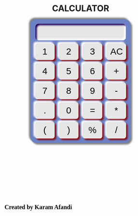 <html>
    <head>
        <style>
            .container{margin:auto;}
            #answer{width:300px;
                    border-radius:10px;}
            input{font-size:30px;
                width:65px;
                height:55px;
                margin:5px;
                border:0px solid;
                border-radius:8px;
            background:rgb(230,230,230);
                outline:none;
            }
            .calc{background:rgb(109, 130, 197);
                padding:10px;
                border-radius:20px; display:inline-block ;}                
                input{
                box-shadow:5px 5px 5px rgb(138, 11, 11), -5px -5px 5px white;
            }
            input:hover{
                box-shadow:inset 5px 5px 5px rgb(138, 11, 11),inset -5px -5px 5px white;
            }
            #answer{
                box-shadow:inset 5px 5px 5px rgb(37, 4, 99),inset -5px -5px 5px white;
            }
            .calc{
                box-shadow:5px 5px 5px grey, -5px -5px 5px grey;
            }        
        </style>    
        <meta name="viewport" content="width=device-width" initial-scale="1.0">    
        <title>Karam's Calculator</title>        
    </head>
    <body style="background-image: url(back1.jpg);">
      <div calss="container" align="center">        
        <h1>CALCULATOR</h1>
            <form name="forms">
                    <div class="calc">
                        <input type="text" id="answer" name="screen">
                        <br>
                        <input type="button" value=" 1 " onclick="forms.screen.value+='1'">
                        <input type="button" value=" 2 " onclick="forms.screen.value+='2'">
                        <input type="button" value=" 3 " onclick="forms.screen.value+='3'">
                        <input type="button" value=" AC " onclick="forms.screen.value =''">
                                            <br>
                        <input type="button" value=" 4 " onclick="forms.screen.value+='4'">
                        <input type="button" value=" 5 " onclick="forms.screen.value+='5'">
                        <input type="button" value=" 6 " onclick="forms.screen.value+='6'">
                        <input type="button" value=" + " onclick="forms.screen.value+='+'">
                                            <br>
                        <input type="button" value=" 7 " onclick="forms.screen.value+='7'">
                        <input type="button" value=" 8 " onclick="forms.screen.value+='8'">
                        <input type="button" value=" 9 " onclick="forms.screen.value+='9'">
                        <input type="button" value=" - " onclick="forms.screen.value+='-'">
                                            <br>                                            
                        <input type="button" value=" . " onclick="forms.screen.value+='.'">
                        <input type="button" value=" 0 " onclick="forms.screen.value+='0'">
                        <input type="button" value=" = " onclick="forms.screen.value = eval(forms.screen.value)">
                        <input type="button" value=" * " onclick="forms.screen.value+='*'">
                                            <br>                                            
                        <input type="button" value=" ( " onclick="forms.screen.value+='('">
                        <input type="button" value=" ) " onclick="forms.screen.value+=')'">
                        <input type="button" value=" % " onclick="forms.screen.value+='%'">
                        <input type="button" value=" / " onclick="forms.screen.value+='/'">
                   <br>                   
                     </div>                
            </form>            
        </div><br><br><br><br><br><br><br><br><br><br><br>
        <div style="font-size: 20px; color:rgb(0, 0, 0); font-family: Cambria, Cochin, Georgia, Times, 'Times New Roman', serif; font-weight: bold;">Created by Karam Afandi</div>
    <script async src="https://drv.tw/inc/wd.js"></script></body> 

